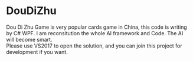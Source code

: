 # DouDiZhu
Dou Di Zhu Game is very popular cards game in China, this code is writing by C# WPF. I am reconsitution the whole AI framework and Code. The AI will become smart.  
Please use VS2017 to open the solution, and you can join this project for development if you want.
